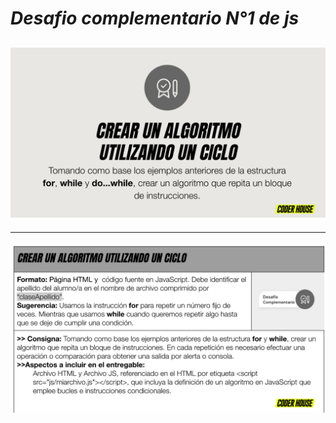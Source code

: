 # _Desafio complementario N°1 de js_

![presentacion](./img/coder1.PNG)
---
---
![consigna](./img/coder2.PNG)










